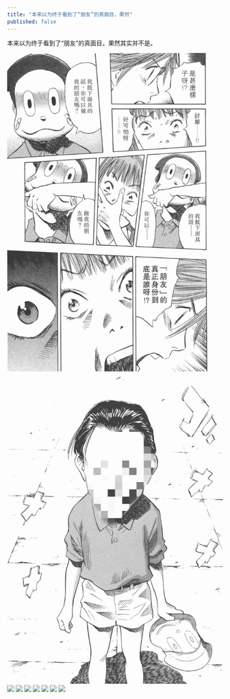 ```yaml
---
title: "本来以为终于看到了“朋友”的真面目，果然"
published: false
---
```

本来以为终于看到了“朋友”的真面目，果然其实并不是。

![](./1.jpg)
![](./2.jpg)
![](./3.jpg)
![](./4.jpg)
![](./5.jpg)
![](./6.jpg)
![](./7.jpg)
![](./8.jpg)
![](./9.jpg)

